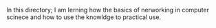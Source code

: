 In this directory; I am lerning how the basics of nerworking in computer scinece and how to use the knowldge to practical use.
